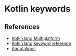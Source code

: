 # Kotlin keywords

## References

-   [Kotlin lang Multiplatform](https://kotlinlang.org/docs/multiplatform-connect-to-apis.html)
-   [Kotlin lang keyword reference](https://kotlinlang.org/docs/keyword-reference.html)
-   [Annotations](https://kotlinlang.org/docs/annotations.html)
